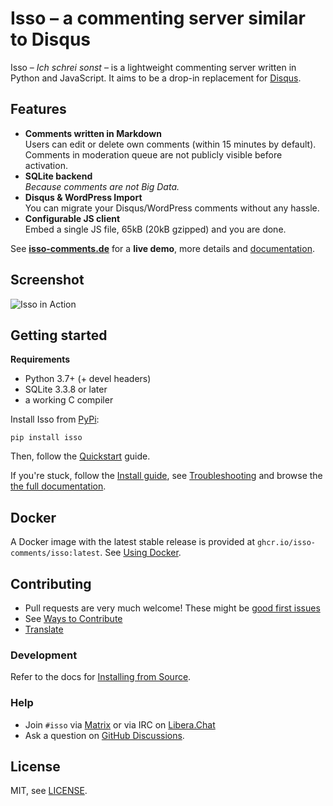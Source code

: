 # Isso – a commenting server similar to Disqus

Isso – *Ich schrei sonst* – is a lightweight commenting server written in
Python and JavaScript. It aims to be a drop-in replacement for
[Disqus](http://disqus.com).

## Features

- **Comments written in Markdown**  
  Users can edit or delete own comments (within 15 minutes by default).
  Comments in moderation queue are not publicly visible before activation.
- **SQLite backend**  
  *Because comments are not Big Data.*
- **Disqus & WordPress Import**  
  You can migrate your Disqus/WordPress comments without any hassle.
- **Configurable JS client**  
  Embed a single JS file, 65kB (20kB gzipped) and you are done.

See **[isso-comments.de](https://isso-comments.de/)** for a **live demo**, more
details and [documentation](https://isso-comments.de/docs/).

## Screenshot

![Isso in Action](https://user-images.githubusercontent.com/10212877/167268553-3f30b448-25ff-4850-afef-df2f2e599c93.png)

## Getting started

**Requirements**
- Python 3.7+ (+ devel headers)
- SQLite 3.3.8 or later
- a working C compiler

Install Isso from [PyPi](https://pypi.python.org/pypi/isso/):

```console
pip install isso
```

Then, follow the [Quickstart](https://isso-comments.de/docs/guides/quickstart/) guide.

If you're stuck, follow the [Install guide](https://isso-comments.de/docs/reference/installation/),
see [Troubleshooting](https://isso-comments.de/docs/guides/troubleshooting/) and browse
the [the full documentation](https://isso-comments.de/docs/).

## Docker

A Docker image with the latest stable release is provided at
`ghcr.io/isso-comments/isso:latest`. See
[Using Docker](https://isso-comments.de/docs/reference/installation/#using-docker).

## Contributing
- Pull requests are very much welcome! These might be
  [good first issues](https://github.com/posativ/isso/labels/good-first-issue)
- See [Ways to Contribute](https://isso-comments.de/docs/contributing/)
- [Translate](https://isso-comments.de/docs/contributing/#translations)

### Development
<!-- TODO also mention "Development & Testing" section once new docs uploaded -->
Refer to the docs for
[Installing from Source](https://isso-comments.de/docs/reference/installation/#install-from-source).

### Help
- Join `#isso` via [Matrix](https://matrix.to/#/#isso:libera.chat) or via IRC on
  [Libera.Chat](https://libera.chat/)
- Ask a question on [GitHub Discussions](https://github.com/posativ/isso/discussions).

## License
MIT, see [LICENSE](LICENSE).
